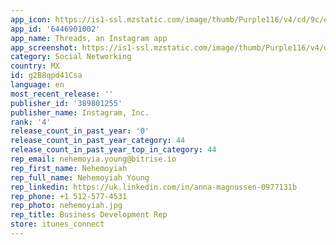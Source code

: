 ```yaml
---
app_icon: https://is1-ssl.mzstatic.com/image/thumb/Purple116/v4/cd/9c/e5/cd9ce5ae-ff10-24e7-329b-324482b85234/Prod-0-0-1x_U007emarketing-0-7-0-85-220.png/1024x1024bb.png
app_id: '6446901002'
app_name: Threads, an Instagram app
app_screenshot: https://is1-ssl.mzstatic.com/image/thumb/Purple116/v4/de/dc/22/dedc2223-c8be-8806-2c3f-73fd79620842/ad4f91af-96e2-4233-83d1-fc03c503afb8_IOS_LARGE_2.png/1242x2688bb.png
category: Social Networking
country: MX
id: g2B8qpd41Csa
language: en
most_recent_release: ''
publisher_id: '389801255'
publisher_name: Instagram, Inc.
rank: '4'
release_count_in_past_year: '0'
release_count_in_past_year_category: 44
release_count_in_past_year_top_in_category: 44
rep_email: nehemoyia.young@bitrise.io
rep_first_name: Nehemoyiah
rep_full_name: Nehemoyiah Young
rep_linkedin: https://uk.linkedin.com/in/anna-magnussen-0977131b
rep_phone: +1 512-577-4531
rep_photo: nehemoyiah.jpg
rep_title: Business Development Rep
store: itunes_connect
---
```

